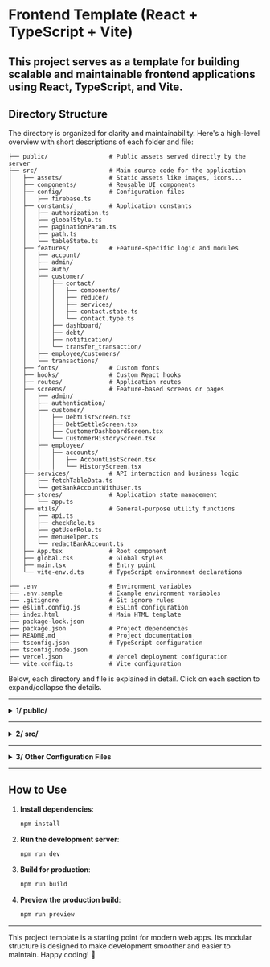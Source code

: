 # Frontend Template (React + TypeScript + Vite)

This project serves as a template for building scalable and maintainable frontend applications using **React**, **TypeScript**, and **Vite**.  
---

## **Directory Structure**

The directory is organized for clarity and maintainability. Here's a high-level overview with short descriptions of each folder and file:  

```
├── public/                 # Public assets served directly by the server
├── src/                    # Main source code for the application
│   ├── assets/             # Static assets like images, icons...
│   ├── components/         # Reusable UI components
│   ├── config/             # Configuration files
│   │   ├── firebase.ts
│   ├── constants/          # Application constants
│   │   ├── authorization.ts
│   │   ├── globalStyle.ts
│   │   ├── paginationParam.ts
│   │   ├── path.ts
│   │   └── tableState.ts
│   ├── features/           # Feature-specific logic and modules
│   │   ├── account/
│   │   ├── admin/
│   │   ├── auth/
│   │   ├── customer/
│   │   │   ├── contact/
│   │   │   │   ├── components/
│   │   │   │   ├── reducer/
│   │   │   │   ├── services/
│   │   │   │   ├── contact.state.ts
│   │   │   │   └── contact.type.ts
│   │   │   ├── dashboard/
│   │   │   ├── debt/
│   │   │   ├── notification/
│   │   │   └── transfer_transaction/
│   │   ├── employee/customers/
│   │   └── transactions/
│   ├── fonts/              # Custom fonts
│   ├── hooks/              # Custom React hooks
│   ├── routes/             # Application routes
│   ├── screens/            # Feature-based screens or pages
│   │   ├── admin/
│   │   ├── authentication/
│   │   ├── customer/
│   │   │   ├── DebtListScreen.tsx
│   │   │   ├── DebtSettleScreen.tsx
│   │   │   ├── CustomerDashboardScreen.tsx
│   │   │   └── CustomerHistoryScreen.tsx
│   │   ├── employee/
│   │   │   ├── accounts/
│   │   │   │   ├── AccountListScreen.tsx
│   │   │   │   └── HistoryScreen.tsx
│   ├── services/           # API interaction and business logic
│   │   ├── fetchTableData.ts
│   │   └── getBankAccountWithUser.ts
│   ├── stores/             # Application state management
│   │   └── app.ts
│   ├── utils/              # General-purpose utility functions
│   │   ├── api.ts
│   │   ├── checkRole.ts
│   │   ├── getUserRole.ts
│   │   ├── menuHelper.ts
│   │   └── redactBankAccount.ts
│   ├── App.tsx             # Root component
│   ├── global.css          # Global styles
│   ├── main.tsx            # Entry point
│   └── vite-env.d.ts       # TypeScript environment declarations
│
├── .env                    # Environment variables
├── .env.sample             # Example environment variables
├── .gitignore              # Git ignore rules
├── eslint.config.js        # ESLint configuration
├── index.html              # Main HTML template
├── package-lock.json
├── package.json            # Project dependencies
├── README.md               # Project documentation
├── tsconfig.json           # TypeScript configuration
├── tsconfig.node.json
├── vercel.json             # Vercel deployment configuration
└── vite.config.ts          # Vite configuration
```

Below, each directory and file is explained in detail. Click on each section to expand/collapse the details.

---

<details>
<summary><b>1/ public/</b></summary>

Contains static assets that are directly served.  
- **vite.svg**: Example placeholder image, replaceable with project-specific assets.

</details>

---

<details>
<summary><b>2/ src/</b></summary>

The main source folder. Everything here contributes to the application logic and UI.

<details>
<summary><b>2.1/ components/</b></summary>

Reusable components categorized by feature/module, e.g., authentication, blacklist, etc.  
- Each subfolder corresponds to a feature (e.g., `@activity`, `@authentication`).  
- The **common/** subfolder contains shared components like layouts and authorization helpers.

</details>

<details>
<summary><b>2.2/ constants/</b></summary>

Stores application-wide constants:  
- **authorization.ts**: User roles and permissions.  
- **path.ts**: Centralized route paths for navigation.

</details>

<details>
<summary><b>2.3/ fonts/</b></summary>

Contains custom font files (e.g., Roboto). Ensure consistency in typography across the application.

</details>

<details>
<summary><b>2.4/ helpers/</b></summary>

Utility modules that encapsulate repetitive logic, such as formatting dates or handling API responses.

</details>

<details>
<summary><b>2.5/ hooks/</b></summary>

Custom React hooks for stateful logic shared across components, such as API data fetching or authentication.

</details>

<details>
<summary><b>2.6/ screens/</b></summary>

Feature-based screens or pages grouped by domain. For example:  
- **@activity/**: Screens for activity management like list, details, and create.  
- **@authentication/**: Screens for login, registration, and password management.  

</details>

<details>
<summary><b>2.7/ services/</b></summary>

Manages external API calls and business logic. Each file typically corresponds to a feature or domain.

</details>

<details>
<summary><b>2.8/ stores/</b></summary>

Centralized state management. Uses tools like Redux, Zustand, or Context API.  
- **app.ts**: Global application state (e.g., theme, language preferences).

</details>

<details>
<summary><b>2.9/ utils/</b></summary>

General-purpose utility functions that do not depend on specific modules or components.

</details>

<details>
<summary><b>2.10/ App.tsx</b></summary>

The root component. It defines the main layout, routes, and global providers like themes or state.

</details>

<details>
<summary><b>2.11/ global.css</b></summary>

Defines global styles and resets for the application.

</details>

<details>
<summary><b>2.12/ main.tsx</b></summary>

The entry point for the app. It initializes React and renders the root component.

</details>

</details>

---

<details>
<summary><b>3/ Other Configuration Files</b></summary>

<details>
<summary><b>.env</b></summary>

Holds environment-specific variables like API endpoints or keys.

</details>

<details>
<summary><b>eslint.config.js</b></summary>

Defines coding standards for consistent and error-free code.

</details>

<details>
<summary><b>vite.config.ts</b></summary>

Vite configuration for development and production builds.

</details>

</details>

---

## **How to Use**

1. **Install dependencies**:  
   ```bash
   npm install
   ```

2. **Run the development server**:  
   ```bash
   npm run dev
   ```

3. **Build for production**:  
   ```bash
   npm run build
   ```

4. **Preview the production build**:  
   ```bash
   npm run preview
   ```

---

This project template is a starting point for modern web apps. Its modular structure is designed to make development smoother and easier to maintain. Happy coding! 🎉
